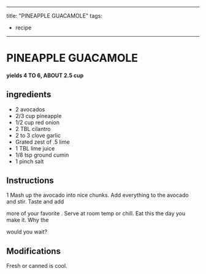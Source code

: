 
---
title: "PINEAPPLE GUACAMOLE"
tags:
  - recipe
---
# PINEAPPLE GUACAMOLE



#### yields  4 TO 6, ABOUT 2.5 cup


## ingredients
* 2 avocados 
* 2/3 cup pineapple 
* 1/2 cup red onion 
* 2 TBL cilantro 
* 2 to 3 clove garlic 
* Grated zest of .5 lime 
* 1 TBL lime juice 
* 1/8 tsp ground cumin 
* 1 pinch salt 



## Instructions
1 Mash up the avocado into nice chunks. Add everything to the avocado and stir. Taste and add

more of your favorite   . Serve at room temp or chill. Eat this the day you make it. Why the

  would you wait?



## Modifications
Fresh or canned is cool.




